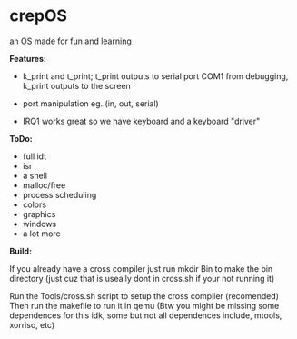 # crepOS
an OS made for fun and learning

**Features:**

  - k_print and t_print; t_print outputs to serial port COM1 from debugging, k_print outputs to the screen

  - port manipulation eg..(in, out, serial)

  - IRQ1 works great so we have keyboard and a keyboard "driver"

**ToDo:**
  - full idt
  - isr
  - a shell
  - malloc/free
  - process scheduling
  - colors
  - graphics
  - windows
  - a lot more

**Build:**

  If you already have a cross compiler just
  run mkdir Bin to make the bin directory (just cuz that is useally dont in cross.sh if your not running it)

  Run the Tools/cross.sh script to setup the cross compiler (recomended)
  Then run the makefile to run it in qemu
  (Btw you might be missing some dependences for this idk, some but not all dependences include, mtools, xorriso, etc)
